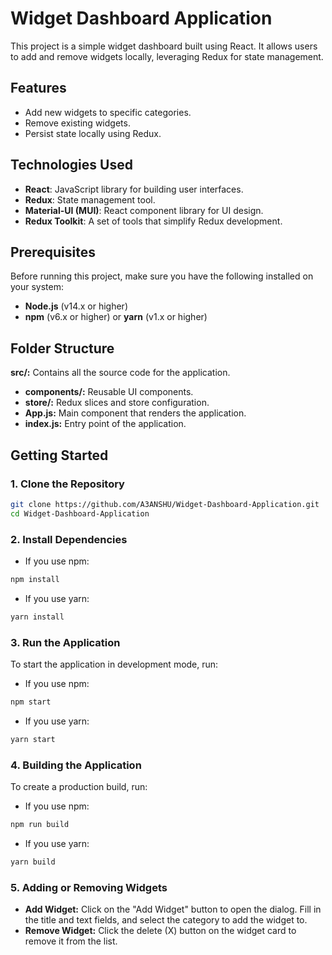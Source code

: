 # Widget Dashboard Application

This project is a simple widget dashboard built using React. It allows users to add and remove widgets locally, leveraging Redux for state management.

## Features

- Add new widgets to specific categories.
- Remove existing widgets.
- Persist state locally using Redux.

## Technologies Used

- **React**: JavaScript library for building user interfaces.
- **Redux**: State management tool.
- **Material-UI (MUI)**: React component library for UI design.
- **Redux Toolkit**: A set of tools that simplify Redux development.
  
## Prerequisites

Before running this project, make sure you have the following installed on your system:

- **Node.js** (v14.x or higher)
- **npm** (v6.x or higher) or **yarn** (v1.x or higher)

## Folder Structure
**src/:** Contains all the source code for the application.
- **components/:** Reusable UI components.
- **store/:** Redux slices and store configuration.
- **App.js:** Main component that renders the application.
- **index.js:** Entry point of the application.
  
## Getting Started

### 1. Clone the Repository

```bash
git clone https://github.com/A3ANSHU/Widget-Dashboard-Application.git
cd Widget-Dashboard-Application
```

### 2. Install Dependencies

- If you use npm:
```bash
npm install
```

- If you use yarn:
```bash
yarn install
```

### 3. Run the Application
To start the application in development mode, run:
- If you use npm:
```bash
npm start
```

- If you use yarn:
```bash
yarn start
```

### 4. Building the Application
To create a production build, run:
- If you use npm:
```bash
npm run build
```

- If you use yarn:
```bash
yarn build
```

### 5. Adding or Removing Widgets
- **Add Widget:** Click on the "Add Widget" button to open the dialog. Fill in the title and text fields, and select the category to add the widget to.
- **Remove Widget:** Click the delete (X) button on the widget card to remove it from the list.
